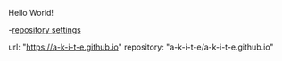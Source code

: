 Hello World!


-[repository settings](https://github.com/a-k-i-t-e/a-k-i-t-e.github.io/settings)

url: "https://a-k-i-t-e.github.io"
repository: "a-k-i-t-e/a-k-i-t-e.github.io"

